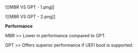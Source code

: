 
![[MBR VS GPT - 1.png]]

![[MBR VS GPT - 2.png]]

**Performance**

MBR >> Lower in performance compared to GPT.

GPT  >> Offers superior performance if UEFI boot is supported.